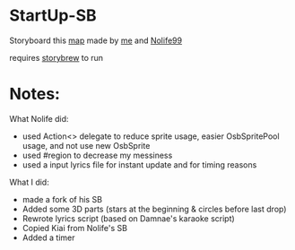 # StartUp-SB

Storyboard this [map](https://osu.ppy.sh/b/3758152) made by [me](https://osu.ppy.sh/users/18012118) and [Nolife99](https://osu.ppy.sh/users/21286857)

requires [storybrew](https://github.com/Damnae/storybrew) to run

# Notes:

What Nolife did:
- used Action<> delegate to reduce sprite usage, easier OsbSpritePool usage, and not use new OsbSprite
- used #region to decrease my messiness
- used a input lyrics file for instant update and for timing reasons

What I did:
- made a fork of his SB
- Added some 3D parts (stars at the beginning & circles before last drop)
- Rewrote lyrics script (based on Damnae's karaoke script)
- Copied Kiai from Nolife's SB
- Added a timer
